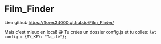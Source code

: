 # Film_Finder

Lien github https://flores34000.github.io/Film_Finder/

Mais c'est mieux en local! 😀
Tu crées un dossier config.js et tu colles:
```let config = {MY_KEY: "Ta_clé"};```
  
